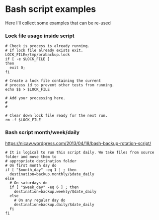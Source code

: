 # Bash script examples

Here I'll collect some examples that can be re-used


### Lock file usage inside script
```
# Check is process is already running.
# If lock file already exists exit.
LOCK_FILE=/tmp/orabackup.lock
if [ -e $LOCK_FILE ]
then
  exit 0;
fi

# Create a lock file containing the current
# process id to prevent other tests from running.
echo $$ > $LOCK_FILE

# Add your processing here.
#
#

# Clear down lock file ready for the next run.
rm -f $LOCK_FILE
```


### Bash script month/week/daily
https://nicaw.wordpress.com/2013/04/18/bash-backup-rotation-script/
```
# It is logical to run this script daily. We take files from source folder and move them to
# appropriate destination folder
# On first month day do
if [ "$month_day" -eq 1 ] ; then
  destination=backup.monthly/$date_daily
else
  # On saturdays do
  if [ "$week_day" -eq 6 ] ; then
    destination=backup.weekly/$date_daily
  else
    # On any regular day do
    destination=backup.daily/$date_daily
  fi
fi
```
